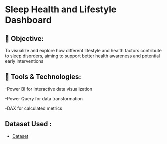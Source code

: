 # Sleep Health and Lifestyle Dashboard

## 🎯 Objective:
To visualize and explore how different lifestyle and health factors contribute to sleep disorders, aiming to support better health awareness and potential early interventions

## 📁 Tools & Technologies:
-Power BI for interactive data visualization

-Power Query for data transformation

-DAX for calculated metrics

## Dataset Used :

- <a href="https://github.com/akashj0322/Data-Analysis-Dashboard/blob/main/Sleep_health_and_lifestyle_dataset.csv">Dataset</a>




